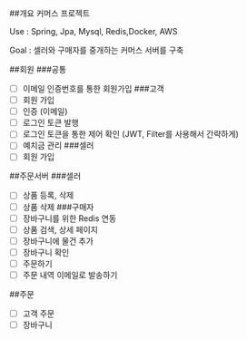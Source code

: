 ##개요
커머스 프로젝트

Use : Spring, Jpa, Mysql, Redis,Docker, AWS

Goal : 셀러와 구매자를 중개하는 커머스 서버를 구축

##회원
###공통
- [ ] 이메일 인증번호를 통한 회원가입
###고객
- [ ] 회원 가입
- [ ] 인증 (이메일)
- [ ] 로그인 토큰 발행
- [ ] 로그인 토큰을 통한 제어 확인 (JWT, Filter를 사용해서 간략하게)
- [ ] 예치금 관리
###셀러
- [ ] 회원 가입

##주문서버
###셀러
- [ ] 상품 등록, 삭제
- [ ] 상품 삭제
###구매자
- [ ] 장바구니를 위한 Redis 연동
- [ ] 상품 검색, 상세 페이지
- [ ] 장바구니에 물건 추가
- [ ] 장바구니 확인
- [ ] 주문하기
- [ ] 주문 내역 이메일로 발송하기

##주문
- [ ] 고객 주문
- [ ] 장바구니
